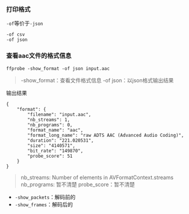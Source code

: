 ### 打印格式

`-of`等价于`-json`

```
-of csv
-of json
```

### 查看aac文件的格式信息

```
ffprobe -show_format -of json input.aac
```

> -show_format：查看文件格式信息
> -of json：以json格式输出结果

输出结果

```
{
    "format": {
        "filename": "input.aac",
        "nb_streams": 1,
        "nb_programs": 0,
        "format_name": "aac",
        "format_long_name": "raw ADTS AAC (Advanced Audio Coding)",
        "duration": "221.020531",
        "size": "4140571",
        "bit_rate": "149870",
        "probe_score": 51
    }
}
```

> nb_streams: Number of elements in AVFormatContext.streams
> nb_programs: 暂不清楚
> probe_score：暂不清楚




- `-show_packets`：解码前的
- `-show_frames`：解码后的

